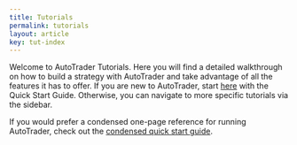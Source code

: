 ```yaml
---
title: Tutorials
permalink: tutorials
layout: article
key: tut-index
---
```


Welcome to AutoTrader Tutorials. Here you will find a detailed walkthrough on how to build a strategy with AutoTrader and 
take advantage of all the features it has to offer. If you are new to AutoTrader, start [here](tutorials/getting-autotrader) with the 
Quick Start Guide. Otherwise, you can navigate to more specific tutorials via the sidebar. 

If you would prefer a condensed one-page reference for running AutoTrader, check out the 
[condensed quick start guide](tutorials/quick-start).
